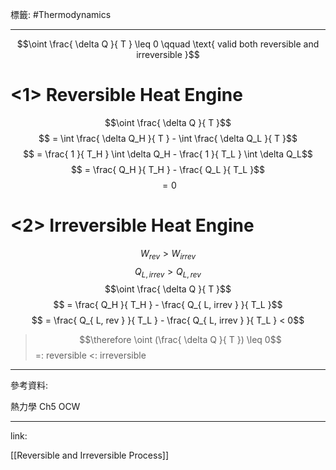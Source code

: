 標籤: #Thermodynamics 

---

$$\oint \frac{ \delta Q }{ T } \leq 0 \qquad \text{ valid both reversible and irreversible }$$

# <1> Reversible Heat Engine

$$\oint \frac{ \delta Q }{ T }$$
$$ = \int \frac{ \delta Q_H }{ T } - \int \frac{ \delta Q_L }{ T }$$
$$ = \frac{ 1 }{ T_H } \int \delta Q_H - \frac{ 1 }{ T_L } \int \delta Q_L$$
$$ = \frac{ Q_H }{ T_H } - \frac{ Q_L }{ T_L }$$
$$ = 0$$

# <2> Irreversible Heat Engine

$$W_{ rev } > W_{ irrev }$$
$$Q_{ L, irrev } > Q_{ L, rev }$$
$$\oint \frac{ \delta Q }{ T }$$
$$ = \frac{ Q_H }{ T_H } - \frac{ Q_{ L, irrev } }{ T_L }$$
$$ = \frac{ Q_{ L, rev } }{ T_L } - \frac{ Q_{ L, irrev } }{ T_L } < 0$$

> $$\therefore \oint (\frac{ \delta Q }{ T }) \leq 0$$
> $=$: reversible
> $<$: irreversible

---

參考資料:

熱力學 Ch5 OCW

---

link:

[[Reversible and Irreversible Process]]